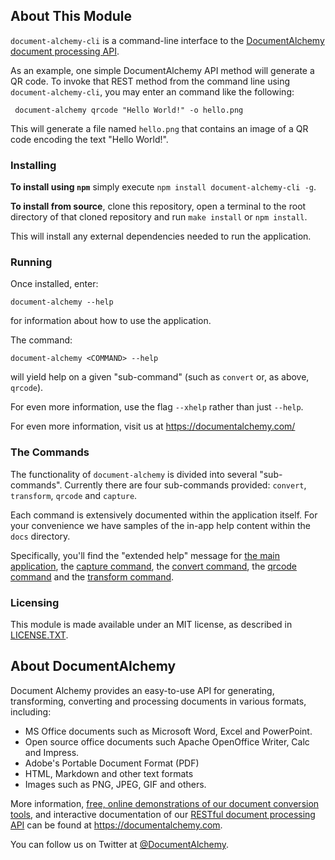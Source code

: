 ## About This Module

`document-alchemy-cli` is a command-line interface to the [DocumentAlchemy document processing API](https://documentalchemy.com/api-doc).

As an example, one simple DocumentAlchemy API method will generate a QR code. To invoke that REST method from the command line using `document-alchemy-cli`, you may enter an command like the following:

     document-alchemy qrcode "Hello World!" -o hello.png

This will generate a file named `hello.png` that contains an image of a QR code encoding the text "Hello World!".

### Installing

**To install using `npm`** simply execute `npm install document-alchemy-cli -g`.

**To install from source**, clone this repository, open a terminal to the root directory of that cloned repository and run `make install` or `npm install`.

This will install any external dependencies needed to run the application.

### Running

Once installed, enter:

    document-alchemy --help

for information about how to use the application.

The command:

    document-alchemy <COMMAND> --help

will yield help on a given "sub-command" (such as `convert` or, as above, `qrcode`).

For even more information, use the flag `--xhelp` rather than just `--help`.

For even more information, visit us at <https://documentalchemy.com/>

### The Commands

The functionality of `document-alchemy` is divided into several "sub-commands".  Currently there are four sub-commands provided: `convert`, `transform`, `qrcode` and `capture`.

Each command is extensively documented within the application itself. For your convenience we have samples of the in-app help content within the `docs` directory.

Specifically, you'll find the "extended help" message for [the main application](https://github.com/DocumentAlchemy/document-alchemy-cli/blob/master/docs/xhelp-main.md#extended-help-for-the-documentalchemy-cli), the [capture command](https://github.com/DocumentAlchemy/document-alchemy-cli/blob/master/docs/xhelp-capture.md#extended-help-for-the-capture-command), the [convert command](https://github.com/DocumentAlchemy/document-alchemy-cli/blob/master/docs/xhelp-convert.md#extended-help-for-the-convert-command), the [qrcode command](https://github.com/DocumentAlchemy/document-alchemy-cli/blob/master/docs/xhelp-qrcode.md#extended-help-for-the-qrcode-command) and the [transform command](https://github.com/DocumentAlchemy/document-alchemy-cli/blob/master/docs/xhelp-transform.md#extended-help-for-the-transform-command).

### Licensing

This module is made available under an MIT license, as described in [LICENSE.TXT](https://github.com/DocumentAlchemy/document-alchemy-cli/blob/master/LICENSE.TXT).

## About DocumentAlchemy

Document Alchemy provides an easy-to-use API for generating, transforming, converting and processing documents in various formats, including:

 * MS Office documents such as Microsoft Word, Excel and PowerPoint.
 * Open source office documents such Apache OpenOffice Writer, Calc and Impress.
 * Adobe's Portable Document Format (PDF)
 * HTML, Markdown and other text formats
 * Images such as PNG, JPEG, GIF and others.

More information, [free, online demonstrations of our document conversion tools](https://documentalchemy.com/demo), and interactive documentation of our [RESTful document processing API](https://documentalchemy.com/api-doc) can be found at <https://documentalchemy.com>.

You can follow us on Twitter at [@DocumentAlchemy](http://twitter.com/DocumentAlchemy).
